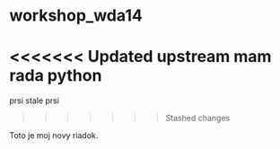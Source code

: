# workshop_wda14
<<<<<<< Updated upstream
mam rada python
=======
prsi
stale prsi
>>>>>>> Stashed changes


Toto je moj novy riadok.